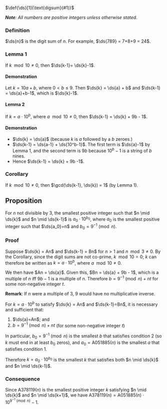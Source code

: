 $\def{\ds}[1]{\text{digsum}(#1)}$

***Note**: All numbers are positive integers unless otherwise stated.*

### Definition

$\ds{n}$ is the digit sum of $n$. For example, $\ds{789} = 7+8+9 = 24$.

### Lemma 1

If $k \mod{10} \ne 0$, then $\ds{k-1}= \ds{k}-1$.

#### Demonstration

Let $k = 10a + b$, where $0 < b \le 9$. Then $\ds{k} = \ds{a} + b$ and $\ds{k-1} = \ds{a}+b-1$, which is $\ds{k}-1$.

#### Lemma 2

If $k = a \cdot 10^b$, where $a \mod{10} \ne 0$, then $\ds{k-1} = \ds{k} + 9b - 1$.

#### Demonstration

* $\ds{k} = \ds{a}$ (because $k$ is $a$ followed by a $b$ zeroes.) 
* $\ds{k-1} = \ds{a-1} + \ds{10^b-1}$. The first term is $\ds{a}-1$ by Lemma 1, and the second term is $9b$ because $10^b-1$ is a string of $b$ nines.
* Hence $\ds{k-1} = \ds{k} + 9b -1$.

### Corollary

If $k \mod 10 \ne 0$, then $\gcd(\ds{k-1}, \ds{k}) = 1$ (by Lemma 1). 

## Proposition

For $n$ not divisible by 3, the smallest positive integer such that $n \mid \ds{k}$ and $n \mid \ds{k-1}$  is $a_0\cdot 10^{b_0}$, where $a_0$ is the smallest positive integer such that $\ds{a_0}=n$ and $b_0=9^{-1}\pmod{n}$.

### Proof

Suppose $\ds{k} = An$ and $\ds{k-1} = Bn$ for $n>1$ and $n \mod 3 \ne 0$. By the Corollary, since the digit sums are not co-prime, $k \mod 10 = 0$; $k$ can therefore be written as $k = a \cdot 10^b$, where $a \mod 10 \ne 0$.

We then have $An = \ds{a}$. Given this, $Bn = \ds{a} + 9b - 1$, which is a multiple of $n$ iff $9b-1$ is a multiple of $n$. Therefore $b = 9^{-1} \pmod{n} + nt$ for some non-negative integer $t$. 

**Remark**: If $n$ were a multiple of 3, 9 would have no multiplicative inverse. 

For $k = a\cdot 10^b$ to satisfy $\ds{k} = An$ and $\ds{k-1}=Bn$, it is necessary and sufficient that:

1. $\ds{a}=An$; and
2. $b = 9^{-1}\pmod{n} + nt$ (for some non-negative integer $t$)

In particular, $b_0 = 9^{-1} \pmod{n}$ is the smallest $b$ that satisfies condition 2 (so $k$ must end in at least $b_0$ zeros), and $a_0 = \text{A051885}(n)$ is the smallest $a$ that satisfies condition 1. 

Therefore $k = a_0 \cdot 10^{b_0}$ is the smallest $k$ that satisfies both $n \mid \ds{k}$ and $n \mid \ds{k-1}$.

### Consequence

Since $\text{A378119}(n)$ is the smallest positive integer $k$ satisfying $n \mid \ds{k}$ and $n \mid \ds{k+1}$, we have $\text{A378119}(n) = \text{A051885}(n) \cdot 10^{9^{-1} \pmod n}-1$.
